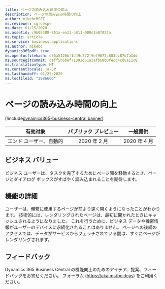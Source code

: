 ```yaml
---
title: ページの読み込み時間の向上
description: ページの読み込み時間の向上
author: mikebcMSFT
ms.reviewer: sgroespe
ms.date: 01/15/2020
ms.assetid: c9b05388-851a-ea11-a811-000d3a8f022a
ms.topic: article
ms.service: business-applications
ms.author: mikebc
dynamics365pdf: true
ms.openlocfilehash: d55a5120bf1d49c772f9ef9672c883bc07d7a3dd
ms.sourcegitcommit: ceff5b6bef71093d51a3afb60b3fecd4cd8a11c8
ms.translationtype: HT
ms.contentlocale: ja-JP
ms.lasthandoff: 01/25/2020
ms.locfileid: "2986666"
---
```

# <a name="improved-load-time-for-pages"></a>ページの読み込み時間の向上
[!include[dynamics365-business-central banner](../includes/dynamics365-business-central.md)]

| 有効対象    |  パブリック プレビュー | 一般提供 | 
| ---------- | :----------: |:----------: |
|エンド ユーザー、自動的|2020 年 2 月| 2020 年 4 月|


## <a name="business-value"></a>ビジネス バリュー
<!-- bv start -->
ビジネス ユーザーは、タスクを完了するためにページ間を移動するとき、ページとダイアログ ボックスがすばやく読み込まれることを期待します。
<!-- bv end -->



## <a name="feature-details"></a>機能の詳細
<!--feature detail start -->
ユーザーは、頻繁に使用するページが前より速く開くようになったことがわかります。 技術的には、レンダリングされたページは、最初に開かれたときにキャッシュされるようになりました。 これを行うために、ビジネス データや機密情報がユーザーのデバイスに永続化されることはありません。 ページへの後続のアクセスでは、データがサービスからフェッチされている間は、すぐにページがレンダリングされます。
<!--feature detail end -->






## <a name="tell-us-what-you-think"></a>フィードバック
Dynamics 365 Business Central の機能向上のためのアイデア、提案、フィードバックをお寄せください。 フォーラム (https://aka.ms/bcideas) をご利用ください。



